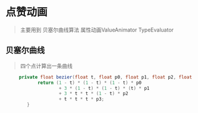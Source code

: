 # 点赞动画

> 主要用到 贝塞尔曲线算法
> 属性动画ValueAnimator
> TypeEvaluator

## 贝塞尔曲线

> 四个点计算出一条曲线

```java
     private float bezier(float t, float p0, float p1, float p2, float p3) {
            return (1 - t) * (1 - t) * (1 - t) * p0
                    + 3 * (1 - t) * (1 - t) * (t) * p1
                    + 3 * t * t * (1 - t) * p2
                    + t * t * t * p3;
        }
```

